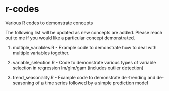 # r-codes
Various R codes to demonstrate concepts

The following list will be updated as new concepts are added. Please reach out to me if you would like a particular concept demonstrated.

1. multiple_variables.R - Example code to demonstrate how to deal with multiple variables together.

2. variable_selection.R - Code to demonstrate various types of variable selection in regression lm/glm/gam (includes outlier detection)

3. trend_seasonality.R - Example code to demonstrate de-trending and de-seasoning of a time series followed by a simple prediction model
